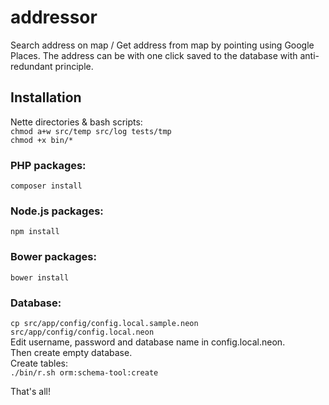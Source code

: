 # addressor
Search address on map / Get address from map by pointing using Google Places. The address can be with one click saved to the database with anti-redundant principle.

## Installation
Nette directories & bash scripts:  
`chmod a+w src/temp src/log tests/tmp`  
`chmod +x bin/*`  

### PHP packages:  
`composer install`  

### Node.js packages:  
`npm install`  

### Bower packages:  
`bower install`  

### Database:  
`cp src/app/config/config.local.sample.neon src/app/config/config.local.neon`  
Edit username, password and database name in config.local.neon.  
Then create empty database.  
Create tables:  
`./bin/r.sh orm:schema-tool:create`  

That's all!
